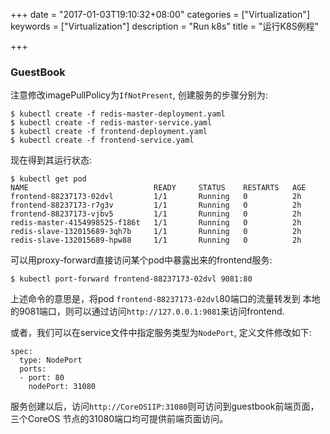 +++
date = "2017-01-03T19:10:32+08:00"
categories = ["Virtualization"]
keywords = ["Virtualization"]
description = "Run k8s"
title = "运行K8S例程"

+++
### GuestBook
注意修改imagePullPolicy为`IfNotPresent`, 创建服务的步骤分别为:    

```
$ kubectl create -f redis-master-deployment.yaml
$ kubectl create -f redis-master-service.yaml
$ kubectl create -f frontend-deployment.yaml
$ kubectl create -f frontend-service.yaml
```
现在得到其运行状态:    

```
$ kubectl get pod
NAME                            READY     STATUS    RESTARTS   AGE
frontend-88237173-02dvl         1/1       Running   0          2h
frontend-88237173-r7g3v         1/1       Running   0          2h
frontend-88237173-vjbv5         1/1       Running   0          2h
redis-master-4154998525-f186t   1/1       Running   0          2h
redis-slave-132015689-3qh7b     1/1       Running   0          2h
redis-slave-132015689-hpw88     1/1       Running   0          2h
```
可以用proxy-forward直接访问某个pod中暴露出来的frontend服务:    

```
$ kubectl port-forward frontend-88237173-02dvl 9081:80
```
上述命令的意思是，将pod `frontend-88237173-02dvl`80端口的流量转发到
本地的9081端口，则可以通过访问`http://127.0.0.1:9081`来访问frontend.    

或者，我们可以在service文件中指定服务类型为`NodePort`, 定义文件修改如下:    

```
spec:
  type: NodePort
  ports:
  - port: 80
    nodePort: 31080
```
服务创建以后，访问`http://CoreOS1IP:31080`则可访问到guestbook前端页面，三个CoreOS
节点的31080端口均可提供前端页面访问。    
